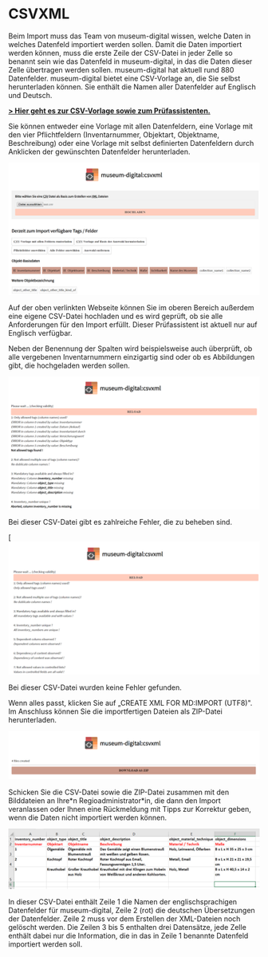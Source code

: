 # CSVXML

Beim Import muss das Team von museum-digital wissen, welche Daten in
welches Datenfeld importiert werden sollen. Damit die Daten importiert
werden können, muss die erste Zeile der CSV-Datei in jeder Zelle so
benannt sein wie das Datenfeld in museum-digital, in das die Daten
dieser Zelle übertragen werden sollen. museum-digital hat aktuell rund
880 Datenfelder. museum-digital bietet eine CSV-Vorlage an, die Sie
selbst herunterladen können. Sie enthält die Namen aller Datenfelder auf
Englisch und Deutsch.

[**\> Hier geht es zur CSV-Vorlage sowie zum Prüfassistenten.**](https://csvxml.imports.museum-digital.org)

Sie können entweder eine Vorlage mit allen Datenfeldern, eine Vorlage
mit den vier Pflichtfeldern (Inventarnummer, Objektart, Objektname,
Beschreibung) oder eine Vorlage mit selbst definierten Datenfeldern
durch Anklicken der gewünschten Datenfelder
herunterladen.

![](../assets/imports/csv_import_tool.png)

Auf der oben verlinkten Webseite können Sie im oberen Bereich außerdem
eine eigene CSV-Datei hochladen und es wird geprüft, ob sie alle
Anforderungen für den Import erfüllt. Dieser Prüfassistent ist aktuell nur auf
Englisch verfügbar.

Neben der Benennung der Spalten wird beispielsweise auch überprüft, ob alle
vergebenen Inventarnummern einzigartig sind oder ob es Abbildungen gibt, die
hochgeladen werden sollen.

![](../assets/imports/checking_validity_Fehler.png)

Bei dieser CSV-Datei gibt es zahlreiche Fehler, die zu beheben sind.

[![](../assets/imports/checking_validity_fehlerfrei.png)

Bei dieser CSV-Datei wurden keine Fehler gefunden.

Wenn alles passt, klicken Sie auf „CREATE XML FOR MD:IMPORT (UTF8)". Im
Anschluss können Sie die importfertigen Dateien als ZIP-Datei
herunterladen.

![](../assets/imports/xml_zip_download.png)

Schicken Sie die CSV-Datei sowie die ZIP-Datei zusammen mit den Bilddateien an Ihre\*n Regioadministrator\*in, die dann den Import veranlassen oder Ihnen eine Rückmeldung mit Tipps zur Korrektur geben, wenn die Daten nicht importiert werden können.

![](../assets/imports/csv_tabelle_fuer_import.png)

In dieser CSV-Datei enthält Zeile 1 die Namen der englischsprachigen
Datenfelder für museum-digital, Zeile 2 (rot) die deutschen
Übersetzungen der Datenfelder. Zeile 2 muss vor dem Erstellen der
XML-Dateien noch gelöscht werden. Die Zeilen 3 bis 5 enthalten drei
Datensätze, jede Zelle enthält dabei nur die Information, die in das in
Zeile 1 benannte Datenfeld importiert werden soll.

